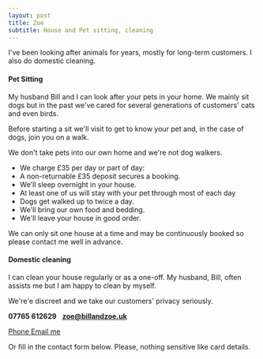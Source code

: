 ```yaml
---
layout: post
title: Zoe
subtitle: House and Pet sitting, cleaning
---
```


I've been looking after animals for years, mostly for long-term customers. I also do domestic cleaning.

#### Pet Sitting
My husband Bill and I can look after your pets in your home. We mainly sit dogs but in the past we've cared for several generations of customers' cats and even birds.

Before starting a sit we'll visit to get to know your pet and, in the case of dogs, join you on  a walk.

We don't take pets into our own home and we're not dog walkers.

 - We charge £35 per day or part of day:
 - A non-returnable £35 deposit secures a booking.
 - We'll sleep overnight in your house.
 - At least one of us will stay with your pet through most of each day
 - Dogs get walked up to twice a day.
 - We'll bring our own food and bedding.
 - We'll leave your house in good order.

We can only sit one house at a time and may be continuously booked so please contact me well in advance.

#### Domestic cleaning
I can clean your house regularly or as a one-off. My husband, Bill, often assists me but I am happy to clean by myself.

We're'e discreet and we take our customers' privacy seriously.

**07765 612629**&nbsp;&nbsp;&nbsp;**zoe@billandzoe.uk**

<a href="tel:643643636363}" title="Call me on 53535353535">
    <span class="fa-stack fa-lg" aria-hidden="true">
    <i class="fas fa-circle fa-stack-2x"></i>
    <i class="fas fa-phone fa-stack-1x fa-inverse"></i>
    </span>
    <span class="sr-only">Phone</span>
</a><a href="mailto:bill@billandzoe.uk" title="Email me at bill@billandzoe.uk">
      <span class="fa-stack fa-lg" aria-hidden="true">
        <i class="fas fa-circle fa-stack-2x"></i>
        <i class="fas fa-envelope fa-stack-1x fa-inverse"></i>
      </span>
      <span class="sr-only">Email me</span>
</a>

Or fill in the contact form below.
Please, nothing sensitive like card details.

